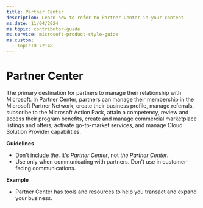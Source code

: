 ```yaml
---
title: Partner Center
description: Learn how to refer to Partner Center in your content.
ms.date: 11/04/2024
ms.topic: contributor-guide
ms.service: microsoft-product-style-guide
ms.custom:
  - TopicID 72148
---
```



# Partner Center

The primary destination for partners to manage their relationship with Microsoft. In Partner Center, partners can manage their membership in the Microsoft Partner Network, create their business profile, manage referrals, subscribe to the Microsoft Action Pack, attain a competency, review and access their program benefits, create and manage commercial marketplace listings and offers, activate go-to-market services, and manage Cloud Solution Provider capabilities.

**Guidelines**

- Don't include *the*. It's *Partner Center*, not *the Partner Center*.
- Use only when communicating with partners. Don't use in customer-facing communications.

**Example**

- Partner Center has tools and resources to help you transact and expand your business.

